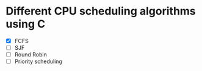 # Different CPU scheduling algorithms using C
- [x] FCFS
- [ ] SJF
- [ ] Round Robin
- [ ] Priority scheduling